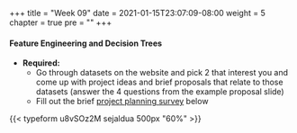 +++
title = "Week 09"
date = 2021-01-15T23:07:09-08:00
weight = 5
chapter = true
pre = "<b></b>"
+++

#### Feature Engineering and Decision Trees
- **Required:**
  - Go through datasets on the website and pick 2 that interest you and come up with project ideas and brief proposals that relate to those datasets (answer the 4 questions from the example proposal slide)
  - Fill out the brief [project planning survey](https://sejaldua.typeform.com/to/u8vSOz2M) below

{{< typeform u8vSOz2M sejaldua 500px "60%" >}}
